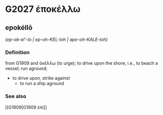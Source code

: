 # G2027 ἐποκέλλω

## epokéllō

_(ep-ok-el'-lo | ep-oh-KEL-loh | ape-oh-KALE-loh)_

### Definition

from G1909 and ὀκέλλω (to urge); to drive upon the shore, i.e., to beach a vessel; run aground; 

- to drive upon, strike against
  - to run a ship aground

### See also

[[G1909|G1909 ἐπί]]
